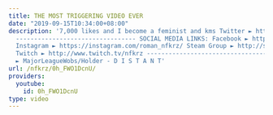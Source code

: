 ```yaml
---
title: THE MOST TRIGGERING VIDEO EVER
date: "2019-09-15T10:34:00+08:00"
description: '7,000 likes and I become a feminist and kms Twitter ► https://twitter.com/NFKRZAlt
  --------------------------------- SOCIAL MEDIA LINKS: Facebook ► https://www.facebook.com/NFKRZ1
  Instagram ► https://instagram.com/roman_nfkrz/ Steam Group ► http://steamcommunity.com/groups/nfkr...
  Twitch ► http://www.twitch.tv/nfkrz --------------------------------- Outro music
  ► MajorLeagueWobs/Holder - D I S T A N T'
url: /nfkrz/0h_FWO1DcnU/
providers:
  youtube:
    id: 0h_FWO1DcnU
type: video
---
```

